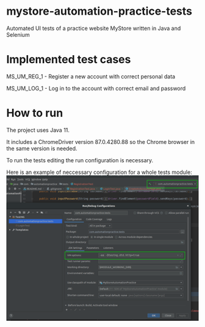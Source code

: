 # mystore-automation-practice-tests
Automated UI tests of a practice website MyStore written in Java and Selenium

# Implemented test cases
MS_UM_REG_1 - Register a new account with correct personal data

MS_UM_LOG_1 - Log in to the account with correct email and password

# How to run
The project uses Java 11.

It includes a ChromeDriver version 87.0.4280.88 so the Chrome browser in the same version is needed.

To run the tests editing the run configuration is necessary.

Here is an example of neccessary configuration for a whole tests module:
![configuration](images/configuration.png)
